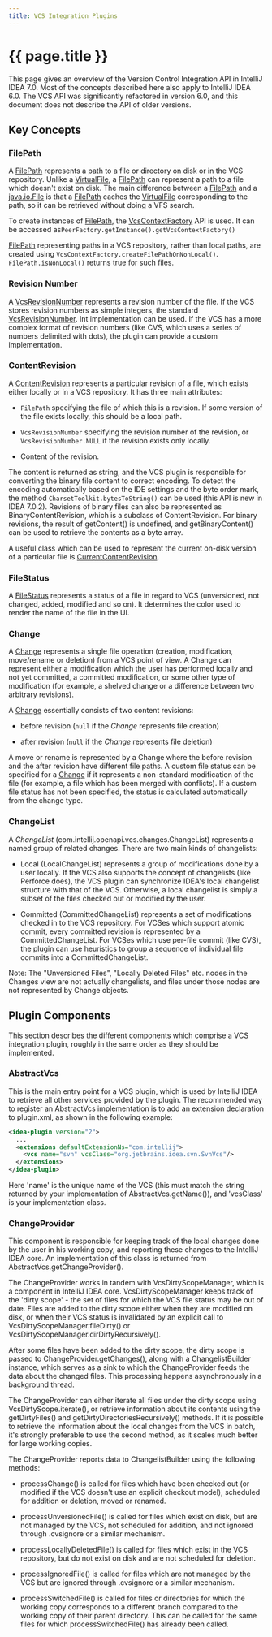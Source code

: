 ```yaml
---
title: VCS Integration Plugins
---
```


# {{ page.title }}

This page gives an overview of the Version Control Integration API in IntelliJ IDEA 7.0.
Most of the concepts described here also apply to IntelliJ IDEA 6.0.
The VCS API was significantly refactored in version 6.0, and this document does not describe the API of older versions.

## Key Concepts

### FilePath

A [FilePath](https://github.com/JetBrains/intellij-community/blob/master/platform/vcs-api/vcs-api-core/src/com/intellij/openapi/vcs/FilePath.java)
represents a path to a file or directory on disk or in the VCS repository.
Unlike a
[VirtualFile](https://github.com/JetBrains/intellij-community/blob/master/platform/core-api/src/com/intellij/openapi/vfs/VirtualFile.java),
a
[FilePath](https://github.com/JetBrains/intellij-community/blob/master/platform/vcs-api/vcs-api-core/src/com/intellij/openapi/vcs/FilePath.java)
can represent a path to a file which doesn't exist on disk.
The main difference between a
[FilePath](https://github.com/JetBrains/intellij-community/blob/master/platform/vcs-api/vcs-api-core/src/com/intellij/openapi/vcs/FilePath.java)
and a
[java.io.File](http://docs.oracle.com/javase/8/docs/api/java/io/File.html)
is that a
[FilePath](https://github.com/JetBrains/intellij-community/blob/master/platform/vcs-api/vcs-api-core/src/com/intellij/openapi/vcs/FilePath.java)
caches the
[VirtualFile](https://github.com/JetBrains/intellij-community/blob/master/platform/core-api/src/com/intellij/openapi/vfs/VirtualFile.java)
corresponding to the path, so it can be retrieved without doing a VFS search.

To create instances of
[FilePath](https://github.com/JetBrains/intellij-community/blob/master/platform/vcs-api/vcs-api-core/src/com/intellij/openapi/vcs/FilePath.java),
the
[VcsContextFactory](https://github.com/JetBrains/intellij-community/blob/master/platform/vcs-api/src/com/intellij/openapi/vcs/actions/VcsContextFactory.java)
API is used.
It can be accessed as```PeerFactory.getInstance().getVcsContextFactory()```

[FilePath](https://github.com/JetBrains/intellij-community/blob/master/platform/vcs-api/vcs-api-core/src/com/intellij/openapi/vcs/FilePath.java)
representing paths in a VCS repository, rather than local paths, are created using
```VcsContextFactory.createFilePathOnNonLocal()```. ```FilePath.isNonLocal()``` returns true for such files.

### Revision Number

A
[VcsRevisionNumber](https://github.com/JetBrains/intellij-community/blob/master/platform/vcs-api/vcs-api-core/src/com/intellij/openapi/vcs/history/VcsRevisionNumber.java)
represents a revision number of the file.
If the VCS stores revision numbers as simple integers, the standard
[VcsRevisionNumber](https://github.com/JetBrains/intellij-community/blob/master/platform/vcs-api/vcs-api-core/src/com/intellij/openapi/vcs/history/VcsRevisionNumber.java).
Int implementation can be used.
If the VCS has a more complex format of revision numbers (like CVS, which uses a series of numbers delimited with dots), the plugin can provide a custom implementation.

### ContentRevision

A
[ContentRevision](https://github.com/JetBrains/intellij-community/blob/master/platform/vcs-api/vcs-api-core/src/com/intellij/openapi/vcs/changes/ContentRevision.java)
represents a particular revision of a file, which exists either locally or in a VCS repository.
It has three main attributes:

*  ```FilePath``` specifying the file of which this is a revision. If some version of the file exists locally, this should be a local path.

*  ```VcsRevisionNumber``` specifying the revision number of the revision, or ```VcsRevisionNumber.NULL``` if the revision exists only locally.

*  Content of the revision.

The content is returned as string, and the VCS plugin is responsible for converting the binary file content to correct encoding.
To detect the encoding automatically based on the IDE settings and the byte order mark, the method ```CharsetToolkit.bytesToString()``` can be used (this API is new in IDEA 7.0.2).
Revisions of binary files can also be represented as BinaryContentRevision, which is a subclass of ContentRevision.
For binary revisions, the result of getContent() is undefined, and getBinaryContent() can be used to retrieve the contents as a byte array.

A useful class which can be used to represent the current on-disk version of a particular file is
[CurrentContentRevision](https://github.com/JetBrains/intellij-community/blob/master/platform/vcs-api/src/com/intellij/openapi/vcs/changes/CurrentContentRevision.java).

### FileStatus

A
[FileStatus](https://github.com/JetBrains/intellij-community/blob/master/platform/editor-ui-api/src/com/intellij/openapi/vcs/FileStatus.java)
represents a status of a file in regard to VCS (unversioned, not changed, added, modified and so on).
It determines the color used to render the name of the file in the UI.

### Change

A
[Change](https://github.com/JetBrains/intellij-community/blob/master/platform/vcs-api/vcs-api-core/src/com/intellij/openapi/vcs/changes/Change.java)
represents a single file operation (creation, modification, move/rename or deletion) from a VCS point of view.
A Change can represent either a modification which the user has performed locally and not yet committed, a committed modification, or some other type of modification (for example, a shelved change or a difference between two arbitrary revisions).

A
[Change](https://github.com/JetBrains/intellij-community/blob/master/platform/vcs-api/vcs-api-core/src/com/intellij/openapi/vcs/changes/Change.java)
essentially consists of two content revisions:

*  before revision (```null``` if the *Change* represents file creation)

*  after revision (```null``` if the *Change* represents file deletion)

A move or rename is represented by a Change where the before revision and the after revision have different file paths.
A custom file status can be specified for a
[Change](https://github.com/JetBrains/intellij-community/blob/master/platform/vcs-api/vcs-api-core/src/com/intellij/openapi/vcs/changes/Change.java)
if it represents a non-standard modification of the file (for example, a file which has been merged with conflicts).
If a custom file status has not been specified, the status is calculated automatically from the change type.

### ChangeList

A *ChangeList* (com.intellij.openapi.vcs.changes.ChangeList) represents a named group of related changes. There are two main kinds of changelists:

*  Local (LocalChangeList) represents a group of modifications done by a user locally.
If the VCS also supports the concept of changelists (like Perforce does), the VCS plugin can synchronize IDEA's local changelist structure with that of the VCS.
Otherwise, a local changelist is simply a subset of the files checked out or modified by the user.

*  Committed (CommittedChangeList) represents a set of modifications checked in to the VCS repository.
For VCSes which support atomic commit, every committed revision is represented by a CommittedChangeList.
For VCSes which use per-file commit (like CVS), the plugin can use heuristics to group a sequence of individual file commits into a CommittedChangeList.

Note: The "Unversioned Files", "Locally Deleted Files" etc. nodes in the Changes view are not actually changelists, and files under those nodes are not represented by Change objects.

## Plugin Components

This section describes the different components which comprise a VCS integration plugin, roughly in the same order as they should be implemented.

### AbstractVcs

This is the main entry point for a VCS plugin, which is used by IntelliJ IDEA to retrieve all other services provided by the plugin. The recommended way to register an AbstractVcs implementation is to add an extension declaration to plugin.xml, as shown in the following example:

```xml
<idea-plugin version="2">
  ...
  <extensions defaultExtensionNs="com.intellij">
    <vcs name="svn" vcsClass="org.jetbrains.idea.svn.SvnVcs"/>
  </extensions>
</idea-plugin>
```

Here 'name' is the unique name of the VCS (this must match the string returned by your implementation of AbstractVcs.getName()), and 'vcsClass' is your implementation class.

### ChangeProvider

This component is responsible for keeping track of the local changes done by the user in his working copy, and reporting these changes to the IntelliJ IDEA core. An implementation of this class is returned from AbstractVcs.getChangeProvider().

The ChangeProvider works in tandem with VcsDirtyScopeManager, which is a component in IntelliJ IDEA core. VcsDirtyScopeManager keeps track of the 'dirty scope' - the set of files for which the VCS file status may be out of date. Files are added to the dirty scope either when they are modified on disk, or when their VCS status is invalidated by an explicit call to VcsDirtyScopeManager.fileDirty() or VcsDirtyScopeManager.dirDirtyRecursively().

After some files have been added to the dirty scope, the dirty scope is passed to ChangeProvider.getChanges(), along with a ChangelistBuilder instance, which serves as a sink to which the ChangeProvider feeds the data about the changed files. This processing happens asynchronously in a background thread.

The ChangeProvider can either iterate all files under the dirty scope using VcsDirtyScope.iterate(), or retrieve information about its contents using the getDirtyFiles() and getDirtyDirectoriesRecursively() methods. If it is possible to retrieve the information about the local changes from the VCS in batch, it's strongly preferable to use the second method, as it scales much better for large working copies.

The ChangeProvider reports data to ChangelistBuilder using the following methods:

*  processChange() is called for files which have been checked out (or modified if the VCS doesn't use an explicit checkout model), scheduled for addition or deletion, moved or renamed.

*  processUnversionedFile() is called for files which exist on disk, but are not managed by the VCS, not scheduled for addition, and not ignored through .cvsignore or a similar mechanism.

*  processLocallyDeletedFile() is called for files which exist in the VCS repository, but do not exist on disk and are not scheduled for deletion.

*  processIgnoredFile() is called for files which are not managed by the VCS but are ignored through .cvsignore or a similar mechanism.

*  processSwitchedFile() is called for files or directories for which the working copy corresponds to a different branch compared to the working copy of their parent directory. This can be called for the same files for which processSwitchedFile() has already been called.


